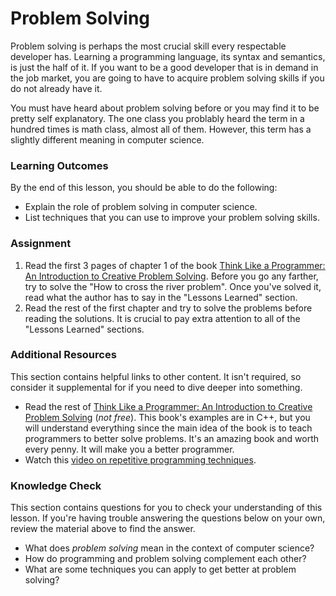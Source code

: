 # Problem Solving

Problem solving is perhaps the most crucial skill every respectable developer has. Learning a programming language, its syntax and semantics, is just the half of it. If you want to be a good developer that is in demand in the job market, you are going to have to acquire problem solving skills if you do not already have it.

You must have heard about problem solving before or you may find it to be pretty self explanatory. The one class you problably heard the term in a hundred times is math class, almost all of them. However, this term has a slightly different meaning in computer science.

### Learning Outcomes
By the end of this lesson, you should be able to do the following:

 - Explain the role of problem solving in computer science.
 - List techniques that you can use to improve your problem solving skills.

### Assignment
<div class="lesson-content__panel" markdown="1">

1. Read the first 3 pages of chapter 1 of the book [Think Like a Programmer: An Introduction to Creative Problem Solving](https://books.google.com/books/about/Think_Like_a_Programmer.html?id=r6XiBUBERG8C&printsec=frontcover&source=kp_read_button&redir_esc=y#v=onepage&q&f=false). Before you go any farther, try to solve the "How to cross the river problem". Once you've solved it, read what the author has to say in the "Lessons Learned" section.
2. Read the rest of the first chapter and try to solve the problems before reading the solutions. It is crucial to pay extra attention to all of the "Lessons Learned" sections.
</div>

### Additional Resources
This section contains helpful links to other content. It isn't required, so consider it supplemental for if you need to dive deeper into something.

* Read the rest of [Think Like a Programmer: An Introduction to Creative Problem Solving](https://www.amazon.com/Think-Like-Programmer-Introduction-Creative/dp/1593274246/ref=sr_1_3?ie=UTF8&qid=1540326000&sr=8-3&keywords=think+like+a+programmer) (*not free*). This book's examples are in C++, but you will understand everything since the main idea of the book is to teach programmers to better solve problems. It's an amazing book and worth every penny. It will make you a better programmer.
* Watch this [video on repetitive programming techniques](https://ocw.mit.edu/resources/res-tll-004-stem-concept-videos-fall-2013/videos/problem-solving/basic-programming-techniques/).

### Knowledge Check
This section contains questions for you to check your understanding of this lesson. If you're having trouble answering the questions below on your own, review the material above to find the answer.

* What does *problem solving* mean in the context of computer science?
* How do programming and problem solving complement each other?
* What are some techniques you can apply to get better at problem solving?